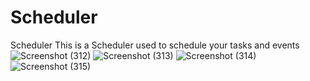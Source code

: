 # Scheduler
Scheduler
This is a Scheduler used to schedule your tasks  and events
![Screenshot (312)](https://user-images.githubusercontent.com/56737320/141676703-377375b6-c5cb-4a96-8e11-8b875ed9a6fc.png)
![Screenshot (313)](https://user-images.githubusercontent.com/56737320/141676704-7f2f4316-14f3-472f-8558-4d97f9257864.png)
![Screenshot (314)](https://user-images.githubusercontent.com/56737320/141676705-0e36b128-1663-4b8f-973b-5fe21b4f8c20.png)
![Screenshot (315)](https://user-images.githubusercontent.com/56737320/141676706-75e07109-e5ae-44bf-b974-11de7b88089f.png)

